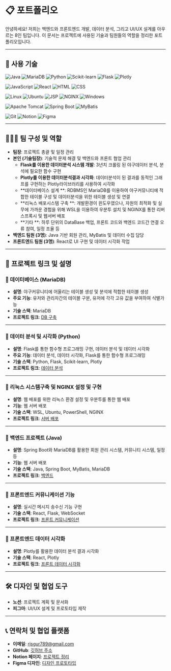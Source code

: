 # 📋 포트폴리오

안녕하세요! 저희는 백엔드와 프론트엔드 개발, 데이터 분석, 그리고 UI/UX 설계를 아우르는 8인 팀입니다. 
이 문서는 프로젝트에 사용된 기술과 팀원들의 역할을 정리한 포트폴리오입니다.

---

## 🔧 사용 기술

![Java](https://img.shields.io/badge/Java-007396?style=flat-square&logo=java&logoColor=white) ![MariaDB](https://img.shields.io/badge/MariaDB-003545?style=flat-square&logo=mariadb&logoColor=white) 
![Python](https://img.shields.io/badge/Python-3776AB?style=flat-square&logo=python&logoColor=white) ![Scikit-learn](https://img.shields.io/badge/scikit--learn-F7931E?style=flat-square&logo=scikit-learn&logoColor=black) 
![Flask](https://img.shields.io/badge/Flask-000000?style=flat-square&logo=flask&logoColor=white) ![Plotly](https://img.shields.io/badge/Plotly-3F4F75?style=flat-square&logo=plotly&logoColor=white)  

![JavaScript](https://img.shields.io/badge/JavaScript-F7DF1E?style=flat-square&logo=javascript&logoColor=black) ![React](https://img.shields.io/badge/React-61DAFB?style=flat-square&logo=react&logoColor=black) ![HTML](https://img.shields.io/badge/HTML5-E34F26?style=flat-square&logo=html5&logoColor=white) ![CSS](https://img.shields.io/badge/CSS3-1572B6?style=flat-square&logo=css3&logoColor=white) 

![Linux](https://img.shields.io/badge/Linux-FCC624?style=flat-square&logo=linux&logoColor=black) ![Ubuntu](https://img.shields.io/badge/Ubuntu-E95420?style=flat-square&logo=ubuntu&logoColor=white) ![JSP](https://img.shields.io/badge/JSP-323330?style=flat-square&logo=java&logoColor=white) ![NGINX](https://img.shields.io/badge/NGINX-009639?style=flat-square&logo=nginx&logoColor=white) ![Windows](https://img.shields.io/badge/Windows_10-0078D6?style=flat-square&logo=windows&logoColor=white) 

![Apache Tomcat](https://img.shields.io/badge/Apache_Tomcat-F8DC75?style=flat-square&logo=apache-tomcat&logoColor=black)  ![Spring Boot](https://img.shields.io/badge/Spring_Boot-6DB33F?style=flat-square&logo=spring-boot&logoColor=white)  ![MyBatis](https://img.shields.io/badge/MyBatis-B7178C?style=flat-square&logo=MyBatis&logoColor=white) 

![Git](https://img.shields.io/badge/Git-F05032?style=flat-square&logo=git&logoColor=white)  ![Notion](https://img.shields.io/badge/Notion-000000?style=flat-square&logo=notion&logoColor=white) ![Figma](https://img.shields.io/badge/Figma-F24E1E?style=flat-square&logo=figma&logoColor=white)  

---

## 🧑‍🤝‍🧑 팀 구성 및 역할

- **팀장**: 프로젝트 총괄 및 일정 관리  
- **본인 (기술팀장)**: 기술적 문제 해결 및 백엔드와 프론트 협업 관리   
  - **Flask를 이용한 데이터분석 시스템 개발**: 3년치 크롤링 된 야구데이터 분석, 분석에 필요한 함수 구현 
  - **Plotly를 이용한 데이터분석결과 시각화**: 데이터분석이 된 결과를 동적인 그래프를 구현하는 Plotly라이브러리를 사용하여 시각화
  - **데이터베이스 설계 **: RDBMS인 MariaDB를 이용하여  야구커뮤니티에 적합한 테이블 구성 및 데이터분석을 위한 테이블 생성 및 연결
  - **리눅스 배포시스템 구축 **: 개발환경이 윈도우였으나, 자원의 최적화 및 실무에 가까운 경험을 위해 WSL을 이용하여 우분투 설치 및 NGINX를 통한 리버스프록시 및 웹서버 배포
  - **기타 **: 하루 단위의 DataBase 백업, 프론트 코드와 백엔드 코드간 연결 오류 참여, 일정 조율 등
- **백엔드 팀원 (3명)**: Java 기반 회원 관리, MyBatis 및 데이터 수집 담당  
- **프론트엔드 팀원 (3명)**: React로 UI 구현 및 데이터 시각화 작업  

---

## 💼 프로젝트 링크 및 설명

### 📌 데이터베이스 (MariaDB)
- **설명**: 야구커뮤니티에 어울리는 테이블 생성 및 분석에 적합한 테이블 생성 
- **주요 기능**: 유저와 관리자간의 테이블 구분, 유저에 각각 고유 값을 부여하여 식별가능 
- **기술 스택**: MariaDB
- **프로젝트 링크**: [DB 구축](https://github.com/BTBIIT/Yamodot/tree/main/Yamodot_DB)  

---

### 📌 데이터 분석 및 시각화 (Python)
- **설명**: Flask를 통한 함수형 프로그래밍 구현, 데이터 분석 및 데이터 시각화 
- **주요 기능**: 데이터 분석, 데이터 시각화, Flask를 통한 함수형 프로그래밍 
- **기술 스택**: Python, Flask, Scikit-learn, Plotly  
- **프로젝트 링크**: [데이터 분석](https://github.com/BTBIIT/Yamodot/tree/main/Yamodot_DA)  

---

### 📌 리눅스 시스템구축 및 NGINX 설정 및 구현
- **설명**:  웹 배포를 위한 리눅스 환경 설정 및 우분투를 통한 웹 배포
- **기능**: 웹 서버 배포
- **기술 스택**: WSL, Ubuntu, PowerShell, NGINX
- **프로젝트 링크**: [서버 배포](https://github.com/username/frontend-members)  

---

### 📌 백엔드 프로젝트 (Java)
- **설명**:  Spring Boot와 MariaDB를 활용한 회원 관리 시스템, 커뮤니티 시스템, 일정 등
- **기능**: 웹 서버 배포
- **기술 스택**: Java, Spring Boot, MyBatis, MariaDB
- **프로젝트 링크**: [백엔드](https://github.com/BTBIIT/Yamodot/tree/main/BackEnd)  
---

### 📌 프론트엔드 커뮤니케이션 기능
- **설명**: 실시간 메시지 송수신 기능 구현  
- **기술 스택**: React, Flask, WebSocket  
- **프로젝트 링크**: [프론트 커뮤니케이션](FrontEnd/src/components)  

---

### 📌 프론트엔드 데이터 시각화
- **설명**: Plotly를 활용한 데이터 분석 결과 시각화  
- **기술 스택**: React, Plotly  
- **프로젝트 링크**: [프론트 데이터 시각화](FrontEnd/src/components/record)  

---

## 🛠️ 디자인 및 협업 도구
- **노션**: 프로젝트 계획 및 문서화  
- **피그마**: UI/UX 설계 및 프로토타입 제작  

---

## 📞 연락처 및 협업 플랫폼
- **이메일**: rjsgur789@gmail.com  
- **GitHub**: [깃허브 주소](https://github.com/BTBIIT)  
- **Notion 페이지**: [프로젝트 정리](https://www.notion.so/ce44f74dfd184bc8a04318bb0b4a1bc8)  
- **Figma 디자인**: [디자인 프로토타입](https://www.figma.com/files/team/1415630019616147499/recents-and-sharing/recently-viewed?fuid=1415630017685170899)  
